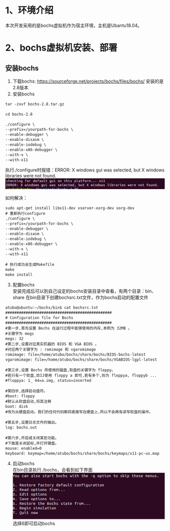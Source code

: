# 1、环境介绍
本次开发采用的是bochs虚拟机作为宿主环境，主机是Ubantu18.04。

# 2、bochs虚拟机安装、部署
## 安装bochs
1. 下载bochs: <https://sourceforge.net/projects/bochs/files/bochs/> 安装的是2.8版本  
2. 安装bochs  
```shell
tar -zxvf bochs-2.8.tar.gz

cd bochs-2.8

./configure \
--prefix=/yourpath-for-bochs \
--enable-debugger \
--enable-disasm \
--enable-iodebug \
--enable-x86-debugger \
--with-x \
--with-x11
```
执行./configure时报错：ERROR: X windows gui was selected, but X windows libraries were not found.  
![configure_error](../00_image/configure_error.png)

如何解决：
```shell
sudo apt-get install libx11-dev xserver-xorg-dev xorg-dev
# 重新执行configure
./configure \
--prefix=/yourpath-for-bochs \
--enable-debugger \
--enable-disasm \
--enable-iodebug \
--enable-x86-debugger \
--with-x \
--with-x11

# 执行成功会生成Makefile
make
make install
``` 

3. 配置bochs  
安装完成后可以到自己设定的bochs安装目录中查看，有两个目录：bin、share
在bin目录下创建bochsrc.txt文件，作为bochs启动的配置文件
```shell
atubo@ubuntu:~/bochs/bin$ cat bochsrc.txt
###############################################
# Configuration file for Bochs
###############################################
#第一步,首先设置 Bochs 在运行过程中能够使用的内存,本例为 32MB 。
#关键字为 megs
megs: 32
#第二步,设置对应真实机器的 BIOS 和 VGA BIOS 。
#对应两个关键字为 : romimage 和 vgaromimage
romimage: file=/home/atubo/bochs/share/bochs/BIOS-bochs-latest
vgaromimage: file=/home/atubo/bochs/share/bochs/VGABIOS-lgpl-latest

#第三步,设置 Bochs 所使用的磁盘,软盘的关键字为 floppy。
#若只有一个软盘,目IJ使用 floppy a 即可,若有多个,则为 floppya, floppyb ...
#floppya: 1_ 44=a.img, status=inserted

#第四步,选择启动盘符。
#boot: floppy
#默认从软盘启动,将其注释
boot: disk
#改为从硬盘启动。我们的任何代码都将直接写在硬盘上,所以不会再有读写软盘的操作。

#第五步,设置日志文件的输出。
log: bochs.out

#第六步,开启或关闭某些功能。
#下面是关闭鼠标,并打开键盘。
mouse: enabled=0
keyboard: keymap=/home/atubo/bochs/share/bochs/keymaps/x11-pc-us.map
```

4. 启动bochs  
在bin目录执行./bochs，会看到如下界面  
![bochs-start](../00_image/bochs_start.png)
选择6即可启动bochs